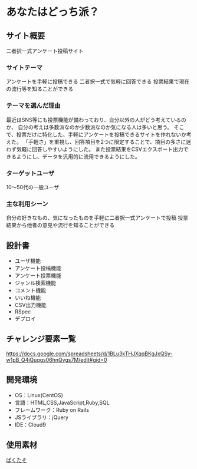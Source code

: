 # あなたはどっち派？

## サイト概要
二者択一式アンケート投稿サイト

### サイトテーマ
アンケートを手軽に投稿できる
二者択一式で気軽に回答できる
投票結果で現在の流行等を知ることができる

### テーマを選んだ理由
最近はSNS等にも投票機能が備わっており、自分以外の人がどう考えているのか、
自分の考えは多数派なのか少数派なのか気になる人は多いと思う。
そこで、投票だけに特化した、手軽にアンケートを投稿できるサイトを作れないか考えた。
「手軽さ」を重視し、回答項目を2つに限定することで、項目の多さに迷わず気軽に回答しやすいようにした。
また投票結果をCSVエクスポート出力できるようにし、データを汎用的に流用できるようにした。

### ターゲットユーザ
10～50代の一般ユーザ

### 主な利用シーン
自分の好きなもの、気になったものを手軽に二者択一式アンケートで投稿
投票結果から他者の意見や流行を知ることができる

## 設計書
- ユーザ機能
- アンケート投稿機能
- アンケート投票機能
- ジャンル検索機能
- コメント機能
- いいね機能
- CSV出力機能
- RSpec
- デプロイ

## チャレンジ要素一覧
<https://docs.google.com/spreadsheets/d/1BLu3kTHJXqqBKgJxQSy-w1pB_Q4iQuqgs06hnQvgs7M/edit#gid=0>

## 開発環境
- OS：Linux(CentOS)
- 言語：HTML,CSS,JavaScript,Ruby,SQL
- フレームワーク：Ruby on Rails
- JSライブラリ：jQuery
- IDE：Cloud9

## 使用素材
[ぱくたそ](https://www.pakutaso.com/)
